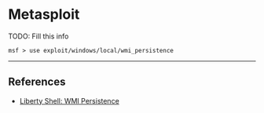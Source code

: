 # Metasploit

TODO: Fill this info

`msf > use exploit/windows/local/wmi_persistence`

---
## References

- [Liberty Shell: WMI Persistence](https://liberty-shell.com/sec/2019/06/16/wmi-persistence/)